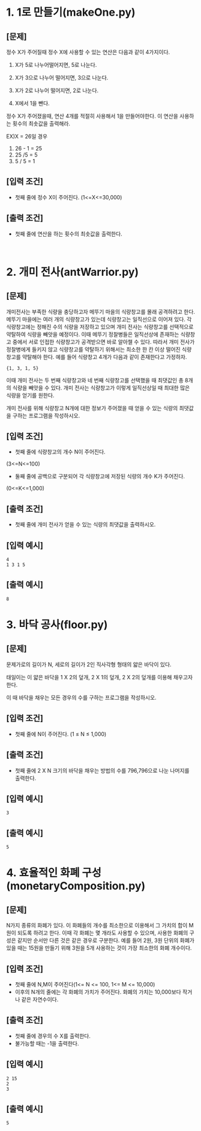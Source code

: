 1\.&nbsp;1로 만들기(makeOne.py)
======
[문제]
------
정수 X가 주어질때 정수 X에 사용할 수 있는 연산은 다음과 같이 4가지이다.

1. X가 5로 나누어떨어지면, 5로 나눈다.

2. X가 3으로 나누어 떨어지면, 3으로 나눈다.

3. X가 2로 나누어 떨어지면, 2로 나눈다.

4. X에서 1을 뺀다.

정수 X가 주어졌을때, 연산 4개를 적절히 사용해서 1을 만들어야한다. 이 연산을 사용하는 횟수의 최솟값을 출력해라.

EX)X = 26일 경우

1. 26 - 1 = 25
2. 25 /5 = 5
3. 5 / 5 = 1

[입력 조건]
------
- 첫째 줄에 정수 X이 주어진다. (1<=X<=30,000)

[출력 조건]
------
- 첫째 줄에 연산을 하는 횟수의 최솟값을 출력한다.
<br>

2\.&nbsp;개미 전사(antWarrior.py)
======
[문제]
------
개미전사는 부족한 식량을 충당하고자 메뚜기 마을의 식량창고를 몰래 공격하려고 한다. 
메뚜기 마을에는 여러 개의 식량창고가 있는데 식량창고는 일직선으로 이어져 있다. 각 식량창고에는 정해진 수의 식량을 저장하고 있으며 개미 전사는 식량창고를 선택적으로 약탈하여 식량을 빼앗을 예정이다. 이때 메뚜기 정찰병들은 일직선상에 존재하는 식량창고 중에서 서로 인접한 식량창고가 공격받으면 바로 알아챌 수 있다. 따라서 개미 전사가 정찰병에게 들키지 않고 식량창고를 약탈하기 위해서는 최소한 한 칸 이상 떨어진 식량창고를 약탈해야 한다. 예를 들어 식량창고 4개가 다음과 같이 존재한다고 가정하자.

    {1, 3, 1, 5}
이때 개미 전사는 두 번째 식량창고와 네 번째 식량창고를 선택했을 때 최댓값인 총 8개의 식량을 빼앗을 수 있다. 개미 전사는 식량창고가 이렇게 일직선상일 때 최대한 많은 식량을 얻기를 원한다.

개미 전사를 위해 식량창고 N개에 대한 정보가 주어졌을 때 얻을 수 있는 식량의 최댓값을 구하는 프로그램을 작성하시오.

[입력 조건]
------
- 첫째 줄에 식량창고의 개수 N이 주어진다. 

(3<=N<=100)
- 둘째 줄에 공백으로 구분되어 각 식량창고에 저장된 식량의 개수 K가 주어진다. 

(0<=K<=1,000)

[출력 조건]
------
- 첫째 줄에 개미 전사가 얻을 수 있는 식량의 최댓값을 출력하시오.

[입력 예시]
-----
    4
    1 3 1 5
[출력 예시]
-----
    8

3\.&nbsp;바닥 공사(floor.py)
======
[문제]
------
문제가로의 길이가 N, 세로의 길이가 2인 직사각형 형태의 얇은 바닥이 있다.

태일이는 이 얇은 바닥을 1 X 2의 덮개, 2 X 1의 덮개, 2 X 2의 덮개를 이용해 채우고자 한다.

이 때 바닥을 채우는 모든 경우의 수를 구하는 프로그램을 작성하시오.

[입력 조건]
------
- 첫째 줄에 N이 주어진다. (1 ≤ N ≤ 1,000)



[출력 조건]
------
- 첫째 줄에 2 X N 크기의 바닥을 채우는 방법의 수를 796,796으로 나눈 나머지를 출력한다.

[입력 예시]
-----
~~~
3
~~~
[출력 예시]
-----
~~~
5
~~~

4\.&nbsp;효율적인 화폐 구성(monetaryComposition.py)
======
[문제]
------
N가지 종류의 화폐가 있다. 이 화폐들의 개수를 최소한으로 이용해서 그 가치의 합이 M원이 되도록 하려고 한다. 이때 각 화폐는 몇 개라도 사용할 수 있으며, 사용한 화폐의 구성은 같지만 순서만 다른 것은 같은 경우로 구분한다. 예를 들어 2원, 3원 단위의 화폐가 있을 때는 15원을 만들기 위해 3원을 5개 사용하는 것이 가장 최소한의 화폐 개수이다.



[입력 조건]
------
- 첫째 줄에 N,M이 주어진다(1<= N <= 100, 1<= M <= 10,000)
- 이후의 N개의 줄에는 각 화폐의 가치가 주어진다. 화폐의 가치는 10,000보다 작거나 같은 자연수이다.

[출력 조건]
------
- 첫째 줄에 경우의 수 X를 출력한다.
- 불가능할 때는 -1을 출력한다.

[입력 예시]
-----
~~~
2 15
2
3
~~~
[출력 예시]
-----
~~~
5
~~~